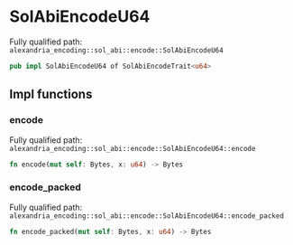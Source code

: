 # SolAbiEncodeU64

Fully qualified path: `alexandria_encoding::sol_abi::encode::SolAbiEncodeU64`

```rust
pub impl SolAbiEncodeU64 of SolAbiEncodeTrait<u64>
```

## Impl functions

### encode

Fully qualified path: `alexandria_encoding::sol_abi::encode::SolAbiEncodeU64::encode`

```rust
fn encode(mut self: Bytes, x: u64) -> Bytes
```

### encode_packed

Fully qualified path: `alexandria_encoding::sol_abi::encode::SolAbiEncodeU64::encode_packed`

```rust
fn encode_packed(mut self: Bytes, x: u64) -> Bytes
```

